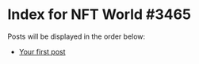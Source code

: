 # Index for NFT World #3465
Posts will be displayed in the order below:

- [Your first post](./001-first.md)

